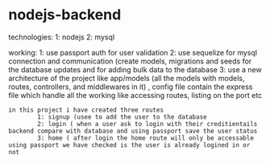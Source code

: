 # nodejs-backend
technologies: 
    1: nodejs
    2: mysql 
    
    
working: 
    1: use passport auth for user validation 
    2: use sequelize for mysql connection and communication (create models, migrations and seeds for the database updates and for adding bulk data to the database
    3: use a new architecture of the project like app/models (all  the models with models, routes, controllers, and middlewares in it) ,  config file contain the express file which 
    handle all the working like accessing routes, listing on the port etc
    
    in this project i have created three routes 
            1: signup (usee to add the user to the database
            2: login ( when a user ask to login with their creditientails backend compare with database and using passport save the user status 
            3: home ( after login the home route will only be accessable using passport we have checked is the user is already logined in or not
